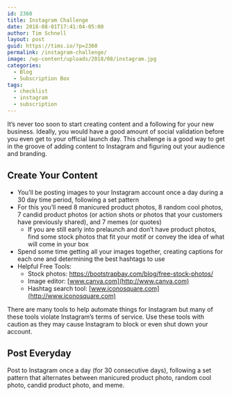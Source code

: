 ```yaml
---
id: 2360
title: Instagram Challenge
date: 2018-08-01T17:41:04-05:00
author: Tim Schnell
layout: post
guid: https://tims.io/?p=2360
permalink: /instagram-challenge/
image: /wp-content/uploads/2018/08/instagram.jpg
categories:
  - Blog
  - Subscription Box
tags:
  - checklist
  - instagram
  - subscription
---
```

It&#8217;s never too soon to start creating content and a following for your new business. Ideally, you would have a good amount of social validation before you even get to your official launch day. This challenge is a good way to get in the groove of adding content to Instagram and figuring out your audience and branding.

## Create Your Content

  * You&#8217;ll be posting images to your Instagram account once a day during a 30 day time period, following a set pattern
  * For this you&#8217;ll need 8 manicured product photos, 8 random cool photos, 7 candid product photos (or action shots or photos that your customers have previously shared), and 7 memes (or quotes) 
      * If you are still early into prelaunch and don&#8217;t have product photos, find some stock photos that fit your motif or convey the idea of what will come in your box
  * Spend some time getting all your images together, creating captions for each one and determining the best hashtags to use
  * Helpful Free Tools: 
      * Stock photos: <https://bootstrapbay.com/blog/free-stock-photos/>
      * Image editor: [www.canva.com](http://www.canva.com)
      * Hashtag search tool: [www.iconosquare.com](http://www.iconosquare.com)

There are many tools to help automate things for Instagram but many of these tools violate Instagram&#8217;s terms of service. Use these tools with caution as they may cause Instagram to block or even shut down your account.

## Post Everyday

Post to Instagram once a day (for 30 consecutive days), following a set pattern that alternates between manicured product photo, random cool photo, candid product photo, and meme.